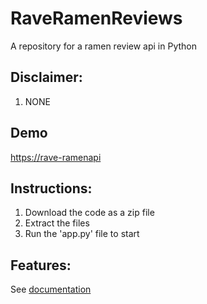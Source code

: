 # RaveRamenReviews
A repository for a ramen review api in Python

## Disclaimer:
1. NONE

## Demo
[https://rave-ramenapi](https://rave-ramenapi.herokuapp.com/)

## Instructions:

1. Download the code as a zip file
2. Extract the files
3. Run the 'app.py' file to start

## Features:
See [documentation](templates/documentations.html)
